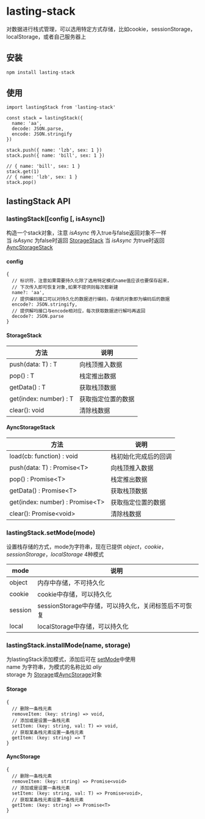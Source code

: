 # lasting-stack
对数据进行栈式管理，可以选用特定方式存储，比如cookie，sessionStorage，localStorage，或者自己服务器上

## 安装
```javascript
npm install lasting-stack
```

## 使用
```
import lastingStack from 'lasting-stack'

const stack = lastingStack({
  name: 'aa',
  decode: JSON.parse,
  encode: JSON.stringify
})

stack.push({ name: 'lzb', sex: 1 })
stack.push({ name: 'bill', sex: 1 })

// { name: 'bill', sex: 1 }
stack.get(1)
// { name: 'lzb', sex: 1 }
stack.pop()
```

## lastingStack API

### lastingStack([config [, isAsync])
构造一个stack对象，注意 <i>isAsync</i> 传入true与false返回对象不一样<br>
当 <i>isAsync</i> 为false时返回 [StorageStack](#StorageStack)
当 <i>isAsync</i> 为true时返回 [AyncStorageStack](#AyncStorageStack)

#### config
```
{
  // 标识符，注意如果需要持久化除了选用特定模式name值应该也要保存起来，
  // 下次传入即可恢复对象,如果不提供则每次都新建
  name?: 'aa',
  // 提供编码接口可以对持久化的数据进行编码，存储的对象即为编码后的数据
  encode?: JSON.stringify,
  // 提供解吗接口与encode相对应，每次获取数据进行解吗再返回
  decode?: JSON.parse
}
```

#### StorageStack
|  方法   | 说明  | 
|  ----  | ----  |
| push(data: T) : T | 向栈顶推入数据 |
| pop() : T | 栈定推出数据 |
| getData() : T | 获取栈顶数据 |
| get(index: number) : T | 获取指定位置的数据 |
| clear(): void | 清除栈数据 |


#### AyncStorageStack
|  方法   | 说明  | 
|  ----  | ----  |
| load(cb: function) : void | 栈初始化完成后的回调 |
| push(data: T) : Promise\<T\> | 向栈顶推入数据 |
| pop() : Promise\<T\> | 栈定推出数据 |
| getData() : Promise\<T\> | 获取栈顶数据 |
| get(index: number) : Promise\<T\> | 获取指定位置的数据 |
| clear(): Promise\<void\> | 清除栈数据 |



### lastingStack.setMode(mode)
设置栈存储的方式，mode为字符串，现在已提供 <i>object</i>，<i>cookie</i>，<i>sessionStorage</i>，<i>localStorage</i>  4种模式

|  mode   | 说明  | 
|  ----  | ----  |
| object | 内存中存储，不可持久化 |
| cookie | cookie中存储，可以持久化 |
| session | sessionStorage中存储，可以持久化，关闭标签后不可恢复 |
| local | localStorage中存储，可以持久化 |


### lastingStack.installMode(name, storage)
为lastingStack添加模式，添加后可在 [setMode](#lastingStack.setMode(mode))中使用<br>
name 为字符串，为模式的名称比如 <i>aliy</i><br>
storage 为 [Storage](#Storage)或[AyncStorage](#AyncStorage)对象

#### Storage
```
{
  // 删除一条栈元素
  removeItem: (key: string) => void,
  // 添加或是设置一条栈元素
  setItem: (key: string, val: T) => void,
  // 获取某条栈元素设置一条栈元素
  getItem: (key: string) => T
}
```
#### AyncStorage
```
{
  // 删除一条栈元素
  removeItem: (key: string) => Promise<void>
  // 添加或是设置一条栈元素
  setItem: (key: string, val: T) => Promise<void>,
  // 获取某条栈元素设置一条栈元素
  getItem: (key: string) => Promise<T>
}
```

